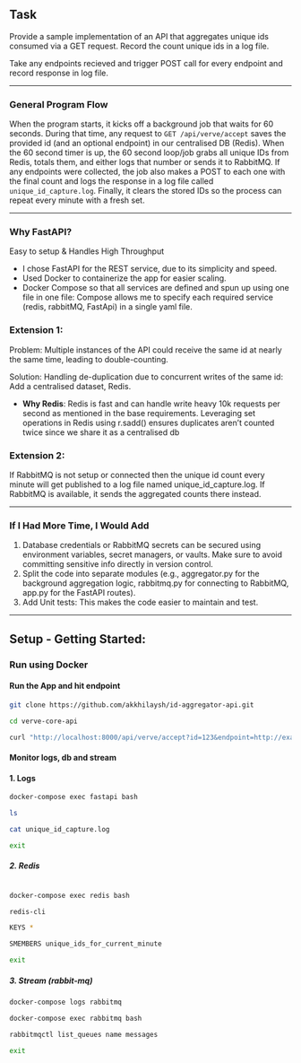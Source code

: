 ## Task
Provide a sample implementation of an API that aggregates unique ids consumed via a GET request. Record the count unique ids in a log file.

Take any endpoints recieved and trigger POST call for every endpoint and record response in log file.

---

### General Program Flow
When the program starts, it kicks off a background job that waits for 60 seconds. During that time, any request to `GET /api/verve/accept` saves the provided id (and an optional endpoint) in our centralised DB (Redis). When the 60 second timer is up, the 60 second loop/job grabs all unique IDs from Redis, totals them, and either logs that number or sends it to RabbitMQ. If any endpoints were collected, the job also makes a POST to each one with the final count and logs the response in a log file called `unique_id_capture.log`. Finally, it clears the stored IDs so the process can repeat every minute with a fresh set.

---

### Why FastAPI?
Easy to setup & Handles High Throughput

- I chose FastAPI for the REST service, due to its simplicity and speed.
- Used Docker to containerize the app for easier scaling.
- Docker Compose so that all services are defined and spun up using one file in one file: Compose allows me to specify each required service (redis, rabbitMQ, FastApi) in a single yaml file.


### Extension 1:
Problem: Multiple instances of the API could receive the same id at nearly the same time, leading to double-counting.

Solution: Handling de-duplication due to concurrent writes of the same id: Add a centralised dataset, Redis. 
  - **Why Redis**: 
Redis is fast and can handle write heavy 10k requests per second as mentioned in the base requirements.
Leveraging set operations in Redis using r.sadd() ensures duplicates aren’t counted twice since we share it as a centralised db

### Extension 2:
If RabbitMQ is not setup or connected then the unique id count every minute will get published to a log file named unique_id_capture.log. If RabbitMQ is available, it sends the aggregated counts there instead.

---

### If I Had More Time, I Would Add
1. Database credentials or RabbitMQ secrets can be secured using environment variables, secret managers, or vaults. Make sure to avoid committing sensitive info directly in version control.
2. Split the code into separate modules (e.g., aggregator.py for the background aggregation logic, rabbitmq.py for connecting to RabbitMQ, app.py for the FastAPI routes).  
3. Add Unit tests: This makes the code easier to maintain and test.

---



## Setup - Getting Started:

### Run using Docker

#### Run the App and hit endpoint

```bash
git clone https://github.com/akkhilaysh/id-aggregator-api.git
```

```bash
cd verve-core-api
```

```bash
curl "http://localhost:8000/api/verve/accept?id=123&endpoint=http://example.com"
```

#### Monitor logs, db and stream

#### 1. Logs
```bash
docker-compose exec fastapi bash

ls

cat unique_id_capture.log
```

```bash
exit
```

##### 2. Redis
```bash

docker-compose exec redis bash

redis-cli

KEYS *

SMEMBERS unique_ids_for_current_minute
```

```bash
exit
```

##### 3. Stream (rabbit-mq)
```bash
docker-compose logs rabbitmq

docker-compose exec rabbitmq bash

rabbitmqctl list_queues name messages
```

```bash
exit
```

